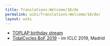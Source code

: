 ```yaml
---
title: Translations:Welcome/18/de
permalink: wiki/Translations:Welcome/18/de/
layout: wiki
---
```


-   [TOPLAP birthday stream](https://toplap.org/wearefifteen/)
-   [TidalCycles BoF 2019](/wiki/TidalCycles_BoF_2019 "wikilink") - im ICLC
    2019, Madrid
